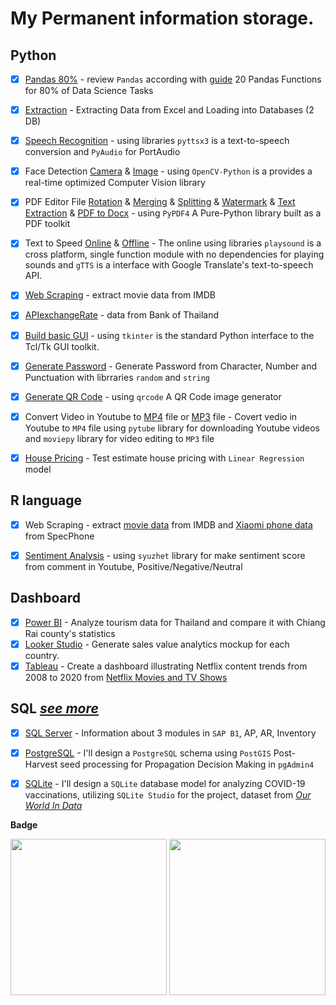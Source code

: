 # My Permanent information storage.

## Python
- [x] [Pandas 80%](Python/pandas_review0.80.ipynb) - review `Pandas` according with [guide](https://levelup.gitconnected.com/20-pandas-functions-for-80-of-your-data-science-tasks-b610c8bfe63c) 20 Pandas Functions for 80% of Data Science Tasks
- [x] [Extraction](Python/SaleTarget.ipynb) - Extracting Data from Excel and Loading into Databases (2 DB)
- [x] [Speech Recognition](Python/SpeechRecognition.py) - using libraries `pyttsx3` is a text-to-speech conversion and `PyAudio` for PortAudio
- [x] Face Detection [Camera](Python/Face_Dectection_Online.py) & [Image](Python/Face_Dectection_Offile.py) - using `OpenCV-Python` is a provides a real-time optimized Computer Vision library
- [x] PDF Editor File [Rotation](Python/PDF/Rotation.py) & [Merging](Python/PDF/Merging.py) & [Splitting](Python/PDF/Splitting.py) & [Watermark](Python/PDF/Watermark.py) & [Text Extraction](Python/PDF/Text_Extraction.py) & [PDF to Docx](Python/PDF/PDF_to_docx.py) - using `PyPDF4` A Pure-Python library built as a PDF toolkit
- [x] Text to Speed [Online](Python/Text_to_speed_online.py) & [Offline](Python/Text_to_speed_offline.py) - The online using libraries `playsound` is a cross platform, single function module with no dependencies for playing sounds and `gTTS` is a interface with Google Translate's text-to-speech API.
- [x] [Web Scraping](Python/Web_Scraping-IMDB.ipynb) - extract movie data from IMDB
- [x] [APIexchangeRate](Python/APIexchangeRate.py) - data from Bank of Thailand
- [x] [Build basic GUI](Python/Tkinter_Basic.py) - using `tkinter` is the standard Python interface to the Tcl/Tk GUI toolkit.
- [x] [Generate Password](Python/Generate_Password.py) - Generate Password from Character, Number and Punctuation with librraries `random` and `string`
- [x] [Generate QR Code](Python/build_QRCode.py) - using `qrcode` A QR Code image generator
- [x] Convert Video in Youtube to [MP4](Python/Youtube_to_MP4.py) file or [MP3](Python/Youtube_to_MP3.py) file - Covert vedio in Youtube to `MP4` file using `pytube` library for downloading Youtube videos and `moviepy` library for video editing to `MP3` file
- [x] [House Pricing](Python/HousePricing.ipynb) - Test estimate house pricing with `Linear Regression` model



## R language
- [x] Web Scraping - extract [movie data](https://rpubs.com/zkiddy/1004931) from IMDB and [Xiaomi phone data](https://rpubs.com/zkiddy/1004935) from SpecPhone
- [x] [Sentiment Analysis](https://rpubs.com/zkiddy/1000402) - using `syuzhet` library for make sentiment score from comment in Youtube, Positive/Negative/Neutral 


## Dashboard
- [x] [Power BI](Dashboard/Tourism.pdf) - Analyze tourism data for Thailand and compare it with Chiang Rai county's statistics
- [x] [Looker Studio](https://lookerstudio.google.com/s/iEAAzRR-xKw) - Generate sales value analytics mockup for each country.
- [x] [Tableau](https://public.tableau.com/views/NetflixDashboard_16752420584000/Netflix_Dashboard?:language=en-US&:display_count=n&:origin=viz_share_link) - Create a dashboard illustrating Netflix content trends from 2008 to 2020 from [Netflix Movies and TV Shows](https://www.kaggle.com/datasets/shivamb/netflix-shows)
## SQL [*see more*](https://github.com/siravit-pim/SQL-SAP)
- [x] [SQL Server](https://github.com/siravit-pim/SAP_Knowledge/blob/main/Reports/APFull.sql) - Information about 3 modules in `SAP B1`, AP, AR, Inventory
- [x] [PostgreSQL](https://github.com/siravit-pim/Portfolio/blob/main/SQL/PostgreSQL/SeedProcessing/SeedProcessingModel.pdf) - I'll design a `PostgreSQL` schema using `PostGIS` Post-Harvest seed processing for Propagation Decision Making in `pgAdmin4`
- [x] [SQLite](https://github.com/siravit-pim/Portfolio/blob/main/SQL/SQLite/Covid19Vac/Covid19Vaccince_Model.pdf) - I'll design a `SQLite` database model for analyzing COVID-19 vaccinations, utilizing `SQLite Studio` for the project, dataset from [*Our World In Data*](https://github.com/owid/covid-19-data/tree/master/public/data/vaccinations)



**Badge** <br>

<img src='https://images.credly.com/images/024324c7-4d4c-4008-8db7-01e0d4222126/image.png' width='250'> </a>
<img src='https://media.badgr.com/uploads/badges/assertion-Y7IekyR1QxKrlbYqyoKwEg.png' width='250'>

